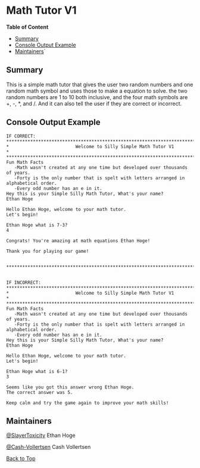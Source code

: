 
# Math Tutor V1

<b>Table of Content</b>
- [Summary](#summary)
- [Console Output Example](#console-output-example)
- [Maintainers](#maintainers)`

## Summary
This is a simple math tutor that gives the user two random numbers and one random math 
symbol and uses those to make a equation to solve. the two random numbers are 1 to 10 
both inclusive, and the four math symbols are +, -, *, and /. And it can also tell the
user if they are correct or incorrect.

## Console Output Example
```
IF CORRECT:
************************************************************************************
*                         Welcome to Silly Simple Math Tutor V1                    *
************************************************************************************
Fun Math Facts
   -Math wasn't created at any one time but developed over thousands of years.
   -Forty is the only number that is spelt with letters arranged in alphabetical order.
   -Every odd number has an e in it.
Hey this is your Simple Silly Math Tutor, What's your name?
Ethan Hoge

Hello Ethan Hoge, welcome to your math tutor.
Let's begin!

Ethan Hoge what is 7-3?
4

Congrats! You're amazing at math equations Ethan Hoge!

Thank you for playing our game!


***************************************************************************************


IF INCORRECT:
************************************************************************************
*                         Welcome to Silly Simple Math Tutor V1                    *
************************************************************************************
Fun Math Facts
   -Math wasn't created at any one time but developed over thousands of years.
   -Forty is the only number that is spelt with letters arranged in alphabetical order.
   -Every odd number has an e in it.
Hey this is your Simple Silly Math Tutor, What's your name?
Ethan Hoge

Hello Ethan Hoge, welcome to your math tutor.
Let's begin!

Ethan Hoge what is 6-1?
3

Seems like you got this answer wrong Ethan Hoge.
The correct answer was 5.

Keep calm and try the game again to improve your math skills!
```

## Maintainers
[@SlayerToxicity](https://github.com/SlayerToxicity) Ethan Hoge

[@Cash-Vollertsen](https://github.com/Cash-Vollertsen) Cash Vollertsen

[Back to Top](#math-tutor-v1)
